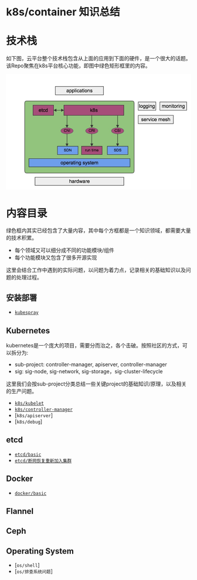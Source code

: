 # k8s/container 知识总结
	
# 技术栈

如下图，云平台整个技术栈包含从上面的应用到下面的硬件，是一个很大的话题。该Repo聚焦在k8s平台核心功能，即图中绿色矩形框里的内容。

![k8s-stacks](pics/k8s-stacks.jpg) 

# 内容目录

绿色框内其实已经包含了大量内容，其中每个方框都是一个知识领域，都需要大量的技术积累。
- 每个领域又可以细分成不同的功能模块/组件
- 每个功能模块又包含了很多开源实现

这里会结合工作中遇到的实际问题，以问题为着力点，记录相关的基础知识以及问题的处理过程。


## 安装部署

- [`kubespray`](kubespray)

## Kubernetes

kubernetes是一个庞大的项目，需要分而治之，各个击破。按照社区的方式，可以拆分为: <br>
- sub-project: controller-manager, apiserver, controller-manager
- sig: sig-node, sig-network, sig-storage，sig-cluster-lifecycle

这里我们会按sub-project分类总结一些关键project的基础知识/原理，以及相关的生产问题。

- [`k8s/kubelet`](kubernetes/kubelet)
- [`k8s/controller-manager`](kubernetes/controller-manager)
- [`k8s/apiserver`]
- [`k8s/debug`]

## etcd

- [`etcd/basic`](etcd/basic)
- [`etcd/断网恢复重新加入集群`](etcd/region)

## Docker

- [`docker/basic`](docker/basic)


## Flannel


## Ceph


## Operating System

- [`os/shell`]
- [`os/排查系统问题`]